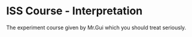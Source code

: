 # ISS Course - Interpretation

The experiment course given by Mr.Gui which you should treat seriously.
